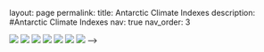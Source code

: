 layout: page
permalink:
title: Antarctic Climate Indexes
description: #Antarctic Climate Indexes
nav: true
nav_order: 3

![](plots_ACI/ano_tas_JAS_SH.png)
![](plots_ACI/ano_sst_SEASON_ID.png)
![](plots_ACI/ano_sst_JAS_SH.png)
![](plots_ACI/ano_psl_JAS.png)
![](plots_ACI/ano_psl_JAS_SH.png)
![](plots_ACI/ano_sic_JAS.png)
![](plots_ACI/ano_pr_JAS.png) -->
